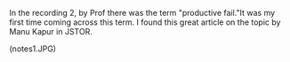 In the recording 2, by Prof there was the term "productive fail."It was my first time coming across this term. I found this great article on the topic by Manu Kapur in JSTOR. 

(notes1.JPG)
